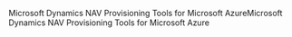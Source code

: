 <span data-ttu-id="8a1d5-101">Microsoft Dynamics NAV Provisioning Tools for Microsoft Azure</span><span class="sxs-lookup"><span data-stu-id="8a1d5-101">Microsoft Dynamics NAV Provisioning Tools for Microsoft Azure</span></span>